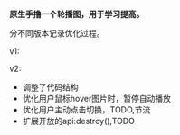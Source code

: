<strong>原生手撸一个轮播图，用于学习提高。</strong>
<p>分不同版本记录优化过程。</p>
<p>v1:</p>
<section>
    <p>v2:</p>
    <ul>
        <li>调整了代码结构</li>
        <li>优化用户鼠标hover图片时，暂停自动播放</li>
        <li>优化用户主动点击切换，TODO,节流</li>
        <li>扩展开放的api:destroy(),TODO</li>
    </ul>
</section>